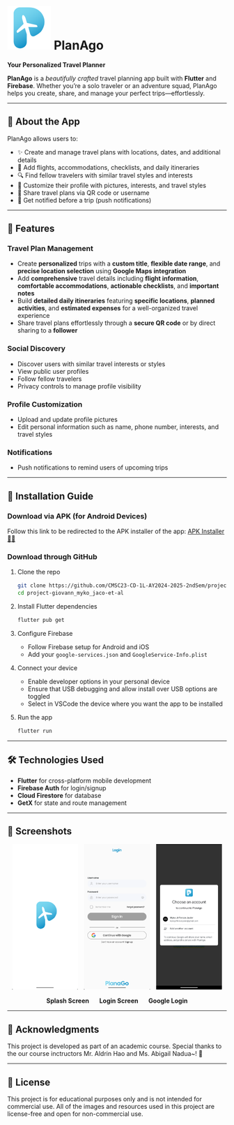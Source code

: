 # <img src="assets/images/PlanaGo-Logo.png" width=100/> **PlanAgo**
**Your Personalized Travel Planner**

**PlanAgo** is a _beautifully crafted_ travel planning app built with **Flutter** and **Firebase**. Whether you’re a solo traveler or an adventure squad, PlanAgo helps you create, share, and manage your perfect trips—effortlessly.

---

## 📱 About the App

PlanAgo allows users to:

- ✨ Create and manage travel plans with locations, dates, and additional details
- 🧳 Add flights, accommodations, checklists, and daily itineraries  
- 🔍 Find fellow travelers with similar travel styles and interests  
- 📸 Customize their profile with pictures, interests, and travel styles  
- 🤝 Share travel plans via QR code or username  
- 🔔 Get notified before a trip (push notifications)

---

## 🔐 Features

### Travel Plan Management
- Create **personalized** trips with a **custom title**, **flexible date range**, and **precise location selection** using **Google Maps integration**
- Add **comprehensive** travel details including **flight information**, **comfortable accommodations**, **actionable checklists**, and **important notes**
- Build **detailed daily itineraries** featuring **specific locations**, **planned activities**, and **estimated expenses** for a well-organized travel experience
- Share travel plans effortlessly through a **secure QR code** or by direct sharing to a **follower**

### Social Discovery
- Discover users with similar travel interests or styles
- View public user profiles
- Follow fellow travelers
- Privacy controls to manage profile visibility

### Profile Customization
- Upload and update profile pictures
- Edit personal information such as name, phone number, interests, and travel styles

### Notifications
- Push notifications to remind users of upcoming trips


---

## 🚀 Installation Guide

### Download via APK (for Android Devices)
Follow this link to be redirected to the APK installer of the app:
[APK Installer 🩵✨]()

### Download through GitHub
1. Clone the repo  
   ```bash
   git clone https://github.com/CMSC23-CD-1L-AY2024-2025-2ndSem/project-giovann_myko_jaco-et-al.git
   cd project-giovann_myko_jaco-et-al
   ```

2. Install Flutter dependencies  
   ```bash
   flutter pub get
   ```

3. Configure Firebase  
   - Follow Firebase setup for Android and iOS
   - Add your `google-services.json` and `GoogleService-Info.plist`  

4. Connect your device
   - Enable developer options in your personal device
   - Ensure that USB debugging and allow install over USB options are toggled
   - Select in VSCode the device where you want the app to be installed

5. Run the app  
   ```bash
   flutter run
   ```

---

## 🛠️ Technologies Used

- **Flutter** for cross-platform mobile development  
- **Firebase Auth** for login/signup  
- **Cloud Firestore** for database  
- **GetX** for state and route management

---

## 📸 Screenshots  
<p align="center">
  <img src="assets/screenshots/splash-screen.png" alt="Splash Screen" width="30%" style="margin-right: 10px;">
  <img src="assets/screenshots/login-screen.png" alt="Login Screen" width="30%" style="margin-right: 10px;">
  <img src="assets/screenshots/google-login.png" alt="Google Login" width="30%">
</p>

<p align="center">
  <strong>Splash Screen</strong> &nbsp;&nbsp;&nbsp;&nbsp;
  <strong>Login Screen</strong> &nbsp;&nbsp;&nbsp;&nbsp;
  <strong>Google Login</strong>
</p>


---

## 🩵 Acknowledgments

This project is developed as part of an academic course. Special thanks to the our course inctructors Mr. Aldrin Hao and Ms. Abigail Nadua~! 🩵 

---

## 🩵 License

This project is for educational purposes only and is not intended for commercial use. All of the images and resources used in this project are license-free and open for non-commercial use.


